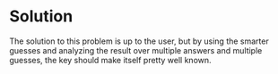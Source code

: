 # Solution

The solution to this problem is up to the user, but by using the smarter guesses and analyzing the result over multiple answers and multiple guesses, the key should make itself pretty well known. 
